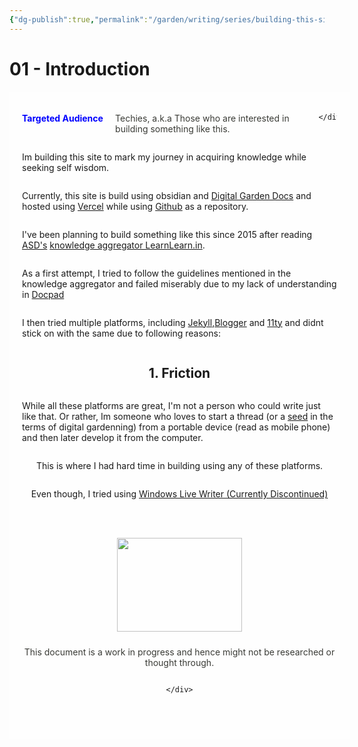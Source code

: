 ```yaml
---
{"dg-publish":true,"permalink":"/garden/writing/series/building-this-site/01-introduction/","noteIcon":1,"created":"2024-12-06T21:37:42.300+01:00","updated":"2024-12-08T20:16:42.957+01:00"}
---
```


# 01 - Introduction


<div style="display: flex; flex-wrap: wrap; align-items: center; justify-content: center; background:#fefefe; width:100%; padding:20px;">
	<div style="display: flex; flex-direction: row; justify-content: space-between;">
		<p style="color:blue; font-weight:bold;flex:40%">Targeted Audience</p>
		<div>
		<p style="text-align:left;color:#3a3b36;flex:60%;padding-left:10px;padding-right:10px">Techies, a.k.a Those who are interested in building something like this. </p></div>
		
	</div>
</div>

Im building this site to mark my journey in acquiring knowledge while seeking self wisdom.

Currently, this site is build using obsidian and [Digital Garden Docs](https://dg-docs.ole.dev/advanced/tips-and-tricks/) and hosted using [Vercel](https://vercel.com) while using [Github](https://github.com/ruwaizrazak/being) as a repository.

I've been planning to build something like this since 2015 after reading [ASD's](https://asd.learnlearn.in/about/) [knowledge aggregator LearnLearn.in](https://learnlearn.in). 

As a first attempt, I tried to follow the guidelines mentioned in the knowledge aggregator and failed miserably due to my lack of understanding in [Docpad](https://docpad.bevry.me)

I then tried multiple platforms, including [Jekyll](https://jekyllrb.com),[Blogger](https://beingrez.blogspot.com/search?updated-max=2014-07-30T23:15:00-07:00&max-results=11&start=22&by-date=false) and [11ty](https://www.11ty.dev) and didnt stick on with the same due to following reasons:

## 1. Friction
While all these platforms are great, I'm not a person who could write just like that. Or rather, Im someone who loves to start a thread (or a [seed](https://publish.obsidian.md/alexisrondeau/Digital+Garden+🌱🌳🍇) in the terms of digital gardenning) from a portable device (read as mobile phone) and then later develop it from the computer.

This is where I had hard time in building using any of these platforms.

Even though, I tried using [Windows Live Writer (Currently Discontinued)](https://en.wikipedia.org/wiki/Windows_Live_Writer)


<div style="display: flex; flex-wrap: wrap; align-items: center; justify-content: center; background:#fefefe; width:100%; height:350px;">
	<div style="display: flex; flex-direction: column; justify-content: center;align-items:center;">
		<img style="padding:10px;height:150px;width:200px;" src="https://i.imgur.com/WSE5dB4.png"/>
		<div>
		<p style="text-align:center;color:#3a3b36;">This document is a work in progress and hence might not be researched or thought through. </p></div>
		
	</div>
</div>
